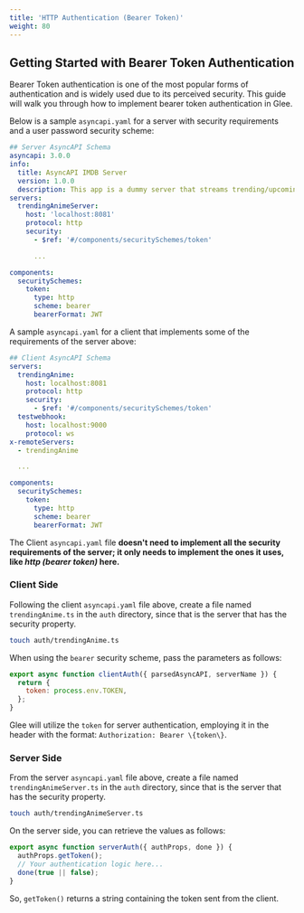 ```yaml
---
title: 'HTTP Authentication (Bearer Token)'
weight: 80
---
```


## Getting Started with Bearer Token Authentication

Bearer Token authentication is one of the most popular forms of authentication and is widely used due to its perceived security. This guide will walk you through how to implement bearer token authentication in Glee.

Below is a sample `asyncapi.yaml` for a server with security requirements and a user password security scheme:

```yaml
## Server AsyncAPI Schema
asyncapi: 3.0.0
info:
  title: AsyncAPI IMDB Server
  version: 1.0.0
  description: This app is a dummy server that streams trending/upcoming anime.
servers:
  trendingAnimeServer:
    host: 'localhost:8081'
    protocol: http
    security:
      - $ref: '#/components/securitySchemes/token'

      ...

components:
  securitySchemes:
    token:
      type: http
      scheme: bearer
      bearerFormat: JWT

```

A sample `asyncapi.yaml` for a client that implements some of the requirements of the server above:

```yaml
## Client AsyncAPI Schema
servers:
  trendingAnime:
    host: localhost:8081
    protocol: http
    security:
      - $ref: '#/components/securitySchemes/token'
  testwebhook:
    host: localhost:9000
    protocol: ws
x-remoteServers:
  - trendingAnime

  ...

components:
  securitySchemes:
    token:
      type: http
      scheme: bearer
      bearerFormat: JWT

```

The Client `asyncapi.yaml` file **doesn't need to implement all the security requirements of the server; it only needs to implement the ones it uses, like _http (bearer token)_ here.**

### Client Side

Following the client `asyncapi.yaml` file above, create a file named `trendingAnime.ts` in the `auth` directory, since that is the server that has the security property.

```bash
touch auth/trendingAnime.ts
```

When using the `bearer` security scheme, pass the parameters as follows:

```js
export async function clientAuth({ parsedAsyncAPI, serverName }) {
  return {
    token: process.env.TOKEN,
  };
}
```

Glee will utilize the `token` for server authentication, employing it in the header with the format: `Authorization: Bearer \{token\}`.

### Server Side

From the server `asyncapi.yaml` file above, create a file named `trendingAnimeServer.ts` in the `auth` directory, since that is the server that has the security property.

```bash
touch auth/trendingAnimeServer.ts
```

On the server side, you can retrieve the values as follows:

```js
export async function serverAuth({ authProps, done }) {
  authProps.getToken();
  // Your authentication logic here...
  done(true || false);
}
```

So, `getToken()` returns a string containing the token sent from the client.
